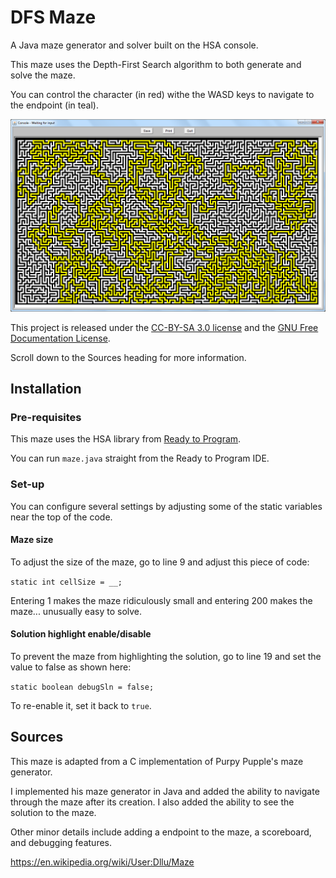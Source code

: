# DFS Maze

A Java maze generator and solver built on the HSA console.

This maze uses the Depth-First Search algorithm to both generate and solve the maze.

You can control the character (in red) withe the WASD keys to navigate to the endpoint (in teal).

<img src="/img/maze-1.png" alt="DFS Maze" width="623"/>

This project is released under the [CC-BY-SA 3.0 license](https://freedomdefined.org/Licenses/CC-BY-SA-3.0) and the [GNU Free Documentation License](https://en.wikipedia.org/wiki/GNU_Free_Documentation_License).

Scroll down to the Sources heading for more information.

## Installation

### Pre-requisites
This maze uses the HSA library from [Ready to Program](http://compsci.ca/holtsoft/).

You can run `maze.java` straight from the Ready to Program IDE.

### Set-up
You can configure several settings by adjusting some of the static variables near the top of the code.

#### Maze size
To adjust the size of the maze, go to line 9 and adjust this piece of code:

```static int cellSize = __;```

Entering 1 makes the maze ridiculously small and entering 200 makes the maze... unusually easy to solve.

#### Solution highlight enable/disable
To prevent the maze from highlighting the solution, go to line 19 and set the value to false as shown here:

```static boolean debugSln = false;```

To re-enable it, set it back to `true`.

## Sources
This maze is adapted from a C implementation of Purpy Pupple's maze generator.

I implemented his maze generator in Java and added the ability to navigate through the maze after its creation.
I also added the ability to see the solution to the maze.

Other minor details include adding a endpoint to the maze, a scoreboard, and debugging features.

https://en.wikipedia.org/wiki/User:Dllu/Maze
